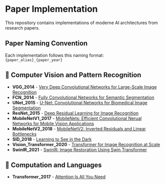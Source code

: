 # Paper Implementation

This repository contains implementations of moderne AI architectures from research papers.


## Paper Naming Convention
Each implementation follows this naming format:
`
{paper_alias}_{paper_year}
`
## 📌 Computer Vision and Pattern Recognition
- **VGG_2014** - [Very Deep Convolutional Networks for Large-Scale Image Recognition](https://arxiv.org/pdf/1409.1556)
- **FCN_2014** - [Fully Convolutional Networks for Semantic Segmentation](https://arxiv.org/pdf/1411.4038)
- **UNet_2015** - [U-Net: Convolutional Networks for Biomedical Image Segmentation](https://arxiv.org/abs/1505.04597)
- **ResNet_2015** - [Deep Residual Learning for Image Recognition](https://arxiv.org/abs/1512.03385)
- **MobileNetV1_2017** - [MobileNets: Efficient Convolutional Nerual Networks for Mobile Vision Applications](https://arxiv.org/abs/1704.04861)
- **MobileNetV2_2018** - [MobileNetV2: Inverted Residuals and Linear Bottlenecks](https://arxiv.org/abs/1801.04381)
- **SID_2018** - [Learning to See in the Dark](https://arxiv.org/abs/1805.01934)
- **Vision_Transformer_2020** - [Transformer for Image Recognition at Scale](https://arxiv.org/abs/2010.11929)
- **SwinIR_2021** - [SwinIR: Image Restoration Using Swin Transformer](https://arxiv.org/abs/2108.10257)


## 📌 Computation and Languages
- **Transformer_2017** - [Attention Is All You Need](https://arxiv.org/abs/1706.03762)